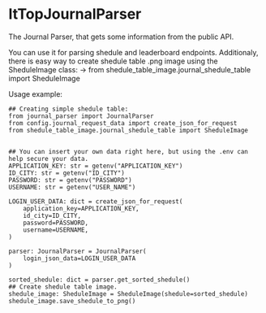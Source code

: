 # ItTopJournalParser
The Journal Parser, that gets some information from the public API.

You can use it for parsing shedule and leaderboard endpoints.
Additionaly, there is easy way to create shedule table .png image using the SheduleImage class:
-> from shedule_table_image.journal_shedule_table import SheduleImage

Usage example:
```
## Creating simple shedule table:
from journal_parser import JournalParser
from config.journal_request_data import create_json_for_request
from shedule_table_image.journal_shedule_table import SheduleImage


## You can insert your own data right here, but using the .env can help secure your data. 
APPLICATION_KEY: str = getenv("APPLICATION_KEY")
ID_CITY: str = getenv("ID_CITY")
PASSWORD: str = getenv("PASSWORD")
USERNAME: str = getenv("USER_NAME")

LOGIN_USER_DATA: dict = create_json_for_request(
    application_key=APPLICATION_KEY,
    id_city=ID_CITY,
    password=PASSWORD,
    username=USERNAME,
)

parser: JournalParser = JournalParser(
    login_json_data=LOGIN_USER_DATA
)

sorted_shedule: dict = parser.get_sorted_shedule()
## Create shedule table image. 
shedule_image: SheduleImage = SheduleImage(shedule=sorted_shedule)
shedule_image.save_shedule_to_png()
```
